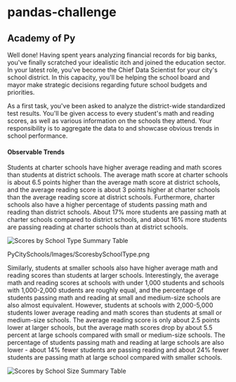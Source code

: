 # pandas-challenge #
## Academy of Py ##

Well done! Having spent years analyzing financial records for big banks, you've finally scratched your idealistic itch and joined the education sector. In your latest role, you've become the Chief Data Scientist for your city's school district. In this capacity, you'll be helping the  school board and mayor make strategic decisions regarding future school budgets and priorities.</p>

<p>As a first task, you've been asked to analyze the district-wide standardized test results. You'll be given access to every student's math and reading scores, as well as various information on the schools they attend. Your responsibility is to aggregate the data to and showcase obvious trends in school performance.</p>

#### Observable Trends ####

<p>Students at charter schools have higher average reading and math scores than students at district schools. The average math score at charter schools is about 6.5 points higher than the average math score at district schools, and the average reading score is about 3 points higher at charter schools than the average reading score at district schools. Furthermore, charter schools also have a higher percentage of students passing math and reading than district schools. About 17% more students are passing math at charter schools compared to district schools, and about 16% more students are passing reading at charter schools than at district schools.</p>

![Scores by School Type Summary Table](https://github.com/jnugent13/pandas-challenge/tree/master/PyCitySchools/Images/ScoresbySchoolType.png)

PyCitySchools/Images/ScoresbySchoolType.png

<p>Similarly, students at smaller schools also have higher average math and reading scores than students at larger schools. Interestingly, the average math and reading scores at schools with under 1,000 students and schools with 1,000-2,000 students are roughly equal, and the percentage of students passing math and reading at small and medium-size schools are also almost equivalent. However, students at schools with 2,000-5,000 students lower average reading and math scores than students at small or medium-size schools. The average reading score is only about 2.5 points lower at larger schools, but the average math scores drop by about 5.5 percent at large schools compared with small or medium-size schools. The percentage of students passing math and reading at large schools are also lower - about 14% fewer students are passing reading and about 24% fewer students are passing math at large school compared with smaller schools.</p>

![Scores by School Size Summary Table](https://github.com/jnugent13/pandas-challenge/tree/master/PyCitySchools/Images/ScoresbySchoolSize.png)
